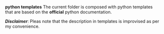 __python templates__
The current folder is composed with python templates that are based on the __official__ python documentation.






__*Disclaimer*__:
Pleas note that the description in templates is improvised as per my convenience.
